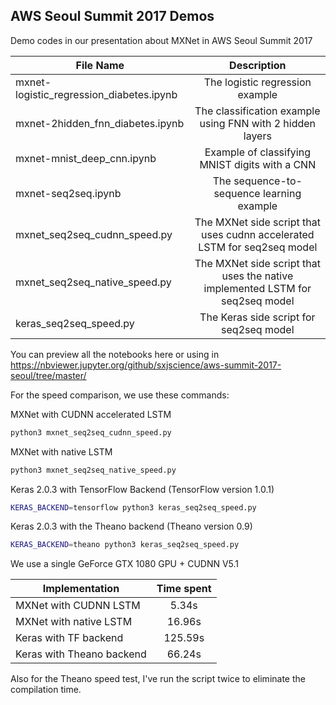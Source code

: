 AWS Seoul Summit 2017 Demos
---------------------------
Demo codes in our presentation about MXNet in AWS Seoul Summit 2017

| File Name        | Description |
| ------------- |:-------------:|
| mxnet-logistic_regression_diabetes.ipynb | The logistic regression example |
| mxnet-2hidden_fnn_diabetes.ipynb | The classification example using FNN with 2 hidden layers |
| mxnet-mnist_deep_cnn.ipynb | Example of classifying MNIST digits with a CNN |
| mxnet-seq2seq.ipynb        | The sequence-to-sequence learning example |
| mxnet_seq2seq_cudnn_speed.py | The MXNet side script that uses cudnn accelerated LSTM for seq2seq model |
| mxnet_seq2seq_native_speed.py | The MXNet side script that uses the native implemented LSTM for seq2seq model |
| keras_seq2seq_speed.py     | The Keras side script for seq2seq model |

You can preview all the notebooks here or using in https://nbviewer.jupyter.org/github/sxjscience/aws-summit-2017-seoul/tree/master/

For the speed comparison, we use these commands:

MXNet with CUDNN accelerated LSTM
```bash
python3 mxnet_seq2seq_cudnn_speed.py
```

MXNet with native LSTM
```bash
python3 mxnet_seq2seq_native_speed.py
```

Keras 2.0.3 with TensorFlow Backend (TensorFlow version 1.0.1)
```bash
KERAS_BACKEND=tensorflow python3 keras_seq2seq_speed.py
```

Keras 2.0.3 with the Theano backend (Theano version 0.9)
```bash
KERAS_BACKEND=theano python3 keras_seq2seq_speed.py
```

We use a single GeForce GTX 1080 GPU + CUDNN V5.1

| Implementation | Time spent |
| -------------- |:----------:|
| MXNet with CUDNN LSTM | 5.34s |
| MXNet with native LSTM |16.96s |
| Keras with TF backend | 125.59s |
| Keras with Theano backend | 66.24s |

Also for the Theano speed test, I've run the script twice to eliminate the compilation time.
